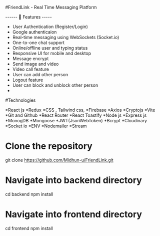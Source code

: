 #FriendLink - Real Time Messaging Platform

------ 🚀 Features -----

* User Authentication (Register/Login)
* Google authenticaion
* Real-time messaging using WebSockets (Socket.io)
* One-to-one chat support
* Online/offline user and typing status
* Responsive UI for mobile and desktop 
* Message encrypt
* Send image and video
* Video call feature
* User can add other person
* Logout feature
* User can block and unblock other person
* 


#Technologies

*React js
*Redux
*CSS , Tailwind css,
*Firebase
*Axios
*Cryptojs
*Vite
*Git and Github
*React Router
*React Toastify
*Node js
*Express js
*MonogDB
*Mongoose
*JWT(JsonWebToken)
*Bcrypt
*Cloudinary
*Socket io
*ENV
*Nodemailer
*Stream

# Clone the repository
git clone https://github.com/Midhun-u/FriendLink.git

# Navigate into backend directory
cd backend 
npm install

# Navigate into frontend directory
cd frontend
npm install
